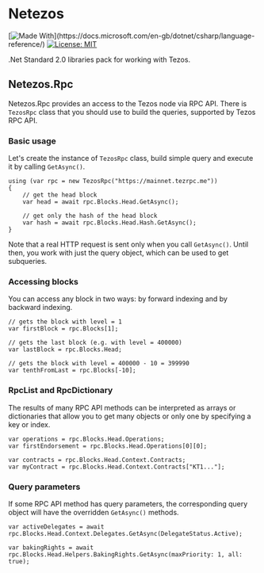 # Netezos

[![Made With](https://img.shields.io/badge/made%20with-C%23-success.svg?)](https://docs.microsoft.com/en-gb/dotnet/csharp/language-reference/)
[![License: MIT](https://img.shields.io/github/license/baking-bad/netezos.svg)](https://opensource.org/licenses/MIT)

.Net Standard 2.0 libraries pack for working with Tezos.

## Netezos.Rpc
Netezos.Rpc provides an access to the Tezos node via RPC API. There is `TezosRpc` class that you should use to build the queries, supported by Tezos RPC API.
### Basic usage
Let's create the instance of `TezosRpc` class, build simple query and execute it by calling `GetAsync()`.

    using (var rpc = new TezosRpc("https://mainnet.tezrpc.me"))
    {
        // get the head block
        var head = await rpc.Blocks.Head.GetAsync();
        
        // get only the hash of the head block
        var hash = await rpc.Blocks.Head.Hash.GetAsync();
    }

Note that a real HTTP request is sent only when you call `GetAsync()`. Until then, you work with just the query object, which can be used to get subqueries.

### Accessing blocks
You can access any block in two ways: by forward indexing and by backward indexing.

    // gets the block with level = 1
    var firstBlock = rpc.Blocks[1];
    
    // gets the last block (e.g. with level = 400000)
    var lastBlock = rpc.Blocks.Head;
    
    // gets the block with level = 400000 - 10 = 399990
    var tenthFromLast = rpc.Blocks[-10];
    
### RpcList and RpcDictionary
The results of many RPC API methods can be interpreted as arrays or dictionaries that allow you to get many objects or only one by specifying a key or index.

    var operations = rpc.Blocks.Head.Operations;
    var firstEndorsement = rpc.Blocks.Head.Operations[0][0];

    var contracts = rpc.Blocks.Head.Context.Contracts;
    var myContract = rpc.Blocks.Head.Context.Contracts["KT1..."];
    
### Query parameters
If some RPC API method has query parameters, the corresponding query object will have the overridden `GetAsync()` methods.

    var activeDelegates = await rpc.Blocks.Head.Context.Delegates.GetAsync(DelegateStatus.Active);

    var bakingRights = await rpc.Blocks.Head.Helpers.BakingRights.GetAsync(maxPriority: 1, all: true);
    

